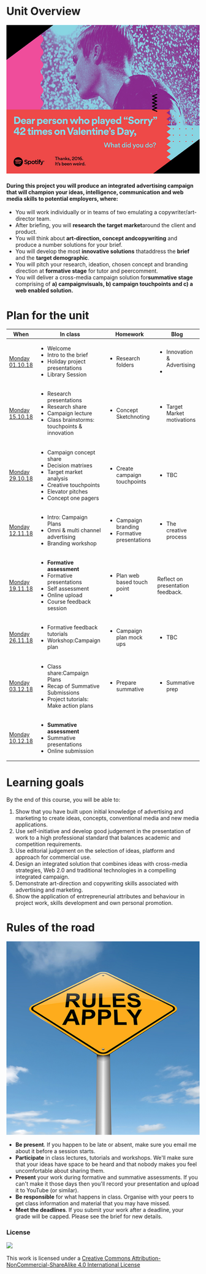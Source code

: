 <!--# Web Design principles-->

# Unit Overview

![Spotify Ad Campaign](Assets/Spotify_Advert.png)

#### During this project you will produce an integrated advertising campaign that will champion your ideas, intelligence, communication and web media skills to potential employers, where: 


* You ​will work​ ​​individually​ ​​or​ ​in​ ​​teams​ ​of​ ​two​ ​​emulating​ ​a copywriter/art-director​ ​team. 
* After​ ​briefing,​ ​you ​will​ ​**research​ ​the​ ​target market​** ​around​ ​the client​ ​and​ ​product.
* You will think​ ​about​ ​**art-direction,​ ​concept​ ​and​ ​copywriting​** ​and​ ​produce​ ​a number solutions​ ​for​ ​your​ ​brief.
* You will develop​ ​the​ ​most​ ​**innovative​ ​solutions​** ​that​ ​address​ ​the​ ​**brief​** ​and​ ​the **target demographic**.
* You will pitch​ ​your research, ideation, chosen concept and branding direction ​at​ ​​**formative​ ​​stage​** ​for​ ​tutor​ ​and​ ​peer​ ​comment​.
* You will deliver​ ​a​ ​cross-media​ ​campaign​ ​solution​ ​for​ ​​**summative​ ​​stage** comprising of ​**a)​ ​campaign ​visuals,​ b) campaign touchpoints and c) a web​ enabled solution​.**


# Plan for the unit

When | In class | Homework | Blog 
---- | --------- | ----- | ----
[Monday<br>01.10.18](sessions/01)| <ul><li>Welcome <li>Intro to the brief<li>Holiday project presentations<li>Library Session| <ul> <li>Research folders| <ul> <li>Innovation & Advertising<li> 
[Monday<br>15.10.18](sessions/02)| <ul><li> Research presentations <li>Research share <li>Campaign lecture <li>Class brainstorms: touchpoints & innovation| <ul><li>Concept Sketchnoting| <ul><li>Target Market motivations
[Monday<br>29.10.18](sessions/03)| <ul><li>Campaign concept share <li>Decision matrixes<li>Target market analysis<li>Creative touchpoints<li>Elevator pitches<li>Concept one pagers | <ul><li>Create campaign touchpoints | <ul><li>TBC
[Monday<br>12.11.18](sessions/04) |  <ul> <li> Intro: Campaign Plans<li>Omni & multi channel advertising<li>Branding workshop |<ul> <li>Campaign branding<li>Formative presentations | <ul> <li>The creative process 
[Monday<br>19.11.18](sessions/05)| <ul><li>**Formative assessment**<li>Formative presentations<li>Self assessment<li>Online upload<li>Course feedback session| <ul> <li>Plan web based touch point<li> | Reflect on presentation feedback. 
[Monday<br>26.11.18](sessions/07)| <ul> <li>Formative feedback tutorials<li>Workshop:Campaign plan| <ul> <li>Campaign plan mock ups| <ul> <li>TBC 
[Monday<br>03.12.18](sessions/09)| <ul><li>Class share:Campaign Plans<li>Recap of Summative Submissions<li> Project tutorials: Make action plans| <ul><li>Prepare summative| <ul><li> Summative prep
[Monday<br>10.12.18](sessions/10)| <ul><li>**Summative assessment**<li>Summative presentations<li>Online submission|  | 

# Learning goals

By the end of this course, you will be able to:

1. Show that you have built upon initial knowledge of advertising and marketing to create ideas, concepts, conventional media and new media applications. 
2. Use self-initiative and develop good judgement in the presentation of work to a high professional standard that balances academic and competition requirements. 
3. Use editorial judgement on the selection of ideas, platform and approach for commercial use. 
4. Design an integrated solution that combines ideas with cross-media strategies, Web 2.0 and traditional technologies in a compelling integrated campaign. 
5. Demonstrate art-direction and copywriting skills associated with advertising and marketing. 
6. Show the application of entrepreneurial attributes and behaviour in project work, skills development and own personal promotion. 

# Rules of the road

![Spotify Ad Campaign](/Assets/5-22-13-photo.jpg)

* **Be present**. If you happen to be late or absent, make sure you email me about it before a session starts. 
* **Participate** in class lectures, tutorials and workshops. We'll make sure that your ideas have space to be heard and that nobody makes you feel uncomfortable about sharing them.
* **Present** your work during formative and summative assessments. If you can't make it those days then you'll record your presentation and upload it to YouTube (or similar).
* **Be responsible** for what happens in class. Organise with your peers to get class information and material that you may have missed.
* **Meet the deadlines**. If you submit your work after a deadline, your grade will be capped. Please see the brief for new details. 


### License

[![](https://i.creativecommons.org/l/by-nc-sa/4.0/88x31.png)](http://creativecommons.org/licenses/by-nc-sa/4.0)

This work is licensed under a [Creative Commons Attribution-NonCommercial-ShareAlike 4.0 International License ](http://creativecommons.org/licenses/by-nc-sa/4.0)


